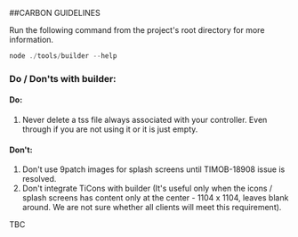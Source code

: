 ##CARBON GUIDELINES

Run the following command from the project's root directory for more information.

```javascript
node ./tools/builder --help
```

### Do / Don'ts with builder:

#### Do:
1. Never delete a tss file always associated with your controller. Even through
if you are not using it or it is just empty. 

#### Don't:
1. Don't use 9patch images for splash screens until TIMOB-18908 issue is resolved.
2. Don't integrate TiCons with builder (It's useful only when the icons / splash screens has content only at the center - 1104 x 1104, leaves blank around. We are not sure whether all clients will meet this requirement).

TBC